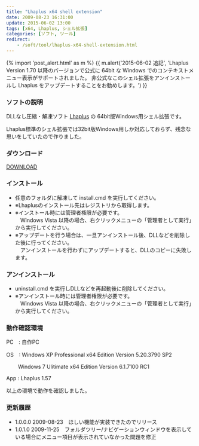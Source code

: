 ```yaml
---
title: "Lhaplus x64 shell extension"
date: 2009-08-23 16:31:00
update: 2015-06-02 13:00
tags: [x64, Lhaplus, シェル拡張]
categories: [ソフト, ツール]
redirect:
    - /soft/tool/lhaplus-x64-shell-extension.html
---
```


{% import 'post_alert.html' as m %}
{{ m.alert('2015-06-02 追記', 'Lhaplus Version 1.70 以降のバージョンで公式に 64bit な Windows でのコンテキストメニュー表示がサポートされました。
    非公式なこのシェル拡張をアンインストールし Lhaplus をアップデートすることをお勧めします。') }}

### ソフトの説明

DLLなし圧縮・解凍ソフト [Lhaplus][1] の 64bit版Windows用シェル拡張です。

 [1]: http://hoehoe.com/

Lhaplus標準のシェル拡張では32bit版Windows用しか対応しておらず、残念な思いをしていたので作りました。

### ダウンロード

[DOWNLOAD][2]

 [2]: /files/LplsShlx64-v1.0.1.0.zip "LplsShlx64-v1.0.1.0.zip"

### インストール

  * 任意のフォルダに解凍して install.cmd を実行してください。
  * ※Lhaplusのインストール先はレジストリから取得します。
  * ※インストール時には管理者権限が必要です。  
    　Windows Vista 以降の場合、右クリックメニューの「管理者として実行」から実行してください。
  * ※アップデートを行う場合は、一旦アンインストール後、DLLなどを削除した後に行ってください。  
    　アンインストールを行わずにアップデートすると、DLLのコピーに失敗します。

### アンインストール

  * uninstall.cmd を実行しDLLなどを再起動後に削除してください。
  * ※アンインストール時には管理者権限が必要です。  
    　Windows Vista 以降の場合、右クリックメニューの「管理者として実行」から実行してください。

### 動作確認環境

PC　: 自作PC

OS　: Windows XP Professional x64 Edition Version 5.20.3790 SP2

&nbsp;&nbsp;&nbsp;&nbsp;&nbsp;&nbsp;&nbsp;&nbsp;Windows 7 Ulitimate x64 Edition Version 6.1.7100 RC1

App : Lhaplus 1.57

以上の環境で動作を確認しました。

### 更新履歴

  * 1.0.0.0 2009-08-23　ほしい機能が実装できたのでリリース
  * 1.0.1.0 2009-11-25　フォルダツリー/ナビゲーションウィンドウを表示している場合にメニュー項目が表示されていなかった問題を修正
